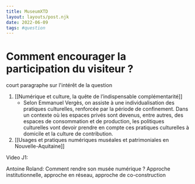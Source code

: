 ```yaml
---
title: MuseumXTD
layout: layouts/post.njk
date: 2022-06-09
tags: #question
---
```

# Comment encourager la participation du visiteur ?

court paragraphe sur l'intérêt de la question


1. [[Numérique et culture, la quête de l’indispensable complémentarité]]
	- Selon Emmanuel Vergès, on assiste à une individualisation des pratiques culturelles, renforcée par la période de confinement. Dans un contexte où les espaces privés sont devenus, entre autres, des espaces de consommation et de production, les politiques culturelles vont devoir prendre en compte ces pratiques culturelles à domicile et la culture de contribution. 
2. [[Usages et pratiques numériques muséales et patrimoniales en Nouvelle-Aquitaine]]


Video J1:

Antoine Roland: Comment rendre son musée numérique ? Approche institutionnelle, approche en réseau, approche de co-construction 
